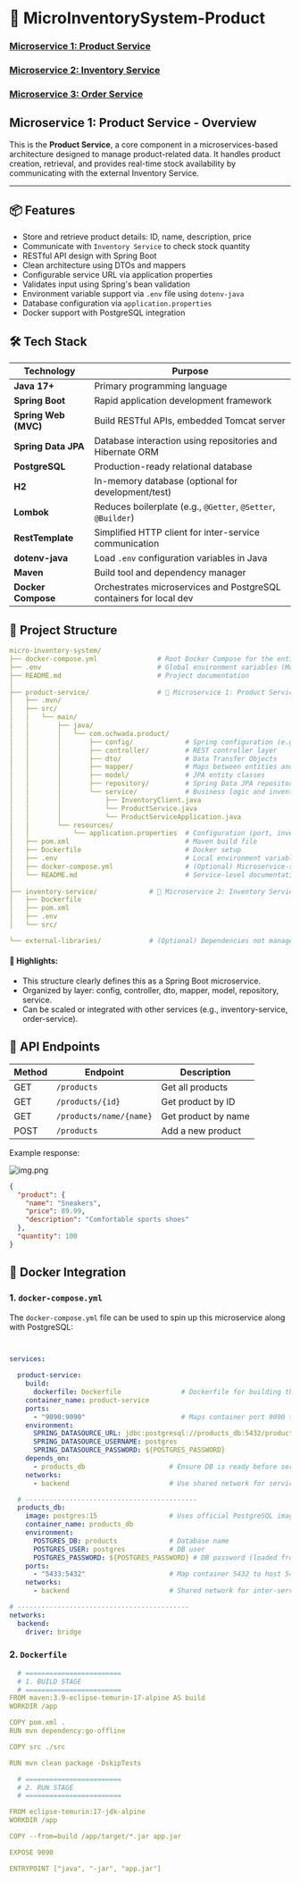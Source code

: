 # 🛒 MicroInventorySystem-Product

### [Microservice 1: Product Service](https://github.com/Ochwada/MicroInventorySystem-Product)
### [Microservice 2: Inventory Service](https://github.com/Ochwada/MicroInventorySystem-Inventory)
### [Microservice 3: Order Service](https://github.com/Ochwada/MicroInventorySystem-Order)


## Microservice 1: Product Service - Overview

This is the **Product Service**, a core component in a microservices-based architecture designed to manage 
product-related data. It handles product creation, retrieval, and provides real-time stock availability by communicating 
with the external Inventory Service.

---

## 📦 Features

- Store and retrieve product details: ID, name, description, price
- Communicate with `Inventory Service` to check stock quantity
- RESTful API design with Spring Boot
- Clean architecture using DTOs and mappers
- Configurable service URL via application properties
- Validates input using Spring's bean validation
- Environment variable support via `.env` file using `dotenv-java`
- Database configuration via `application.properties`
- Docker support with PostgreSQL integration


## 🛠 Tech Stack
| Technology           | Purpose                                                            |
|----------------------|--------------------------------------------------------------------|
| **Java 17+**         | Primary programming language                                       |
| **Spring Boot**      | Rapid application development framework                            |
| **Spring Web (MVC)** | Build RESTful APIs, embedded Tomcat server                         |
| **Spring Data JPA**  | Database interaction using repositories and Hibernate ORM          |
| **PostgreSQL**       | Production-ready relational database                               |
| **H2**               | In-memory database (optional for development/test)                 |
| **Lombok**           | Reduces boilerplate (e.g., `@Getter`, `@Setter`, `@Builder`)       |
| **RestTemplate**     | Simplified HTTP client for inter-service communication             |
| **dotenv-java**      | Load `.env` configuration variables in Java                        |
| **Maven**            | Build tool and dependency manager                                  |
| **Docker Compose**   | Orchestrates microservices and PostgreSQL containers for local dev |

 

## 📁 Project Structure
```yaml
micro-inventory-system/
├── docker-compose.yml               # Root Docker Compose for the entire microservices system
├── .env                             # Global environment variables (Mongo URI, DB password, etc.)
├── README.md                        # Project documentation
│
├── product-service/                 # 🧩 Microservice 1: Product Service (Spring Boot + PostgreSQL)
│   ├── .mvn/
│   ├── src/
│   │   └── main/
│   │       ├── java/
│   │       │   └── com.ochwada.product/
│   │       │       ├── config/             # Spring configuration (e.g., RestTemplate bean)
│   │       │       ├── controller/         # REST controller layer
│   │       │       ├── dto/                # Data Transfer Objects
│   │       │       ├── mapper/             # Maps between entities and DTOs
│   │       │       ├── model/              # JPA entity classes
│   │       │       ├── repository/         # Spring Data JPA repositories
│   │       │       └── service/            # Business logic and inventory communication
│   │       │           ├── InventoryClient.java
│   │       │           └── ProductService.java
│   │       │           └── ProductServiceApplication.java
│   │       └── resources/
│   │           └── application.properties  # Configuration (port, inventory service URL, DB)
│   ├── pom.xml                             # Maven build file
│   ├── Dockerfile                          # Docker setup
│   ├── .env                                # Local environment variables (DB password, etc.)
│   ├── docker-compose.yml                  # (Optional) Microservice-specific Docker setup
│   └── README.md                           # Service-level documentation
│
├── inventory-service/             # 🧩 Microservice 2: Inventory Service (Spring Boot + MongoDB)
│   ├── Dockerfile
│   ├── pom.xml
│   ├── .env
│   └── src/

└── external-libraries/            # (Optional) Dependencies not managed via Maven


```
#### 🧩 Highlights:
- This structure clearly defines this as a Spring Boot microservice. 
- Organized by layer: config, controller, dto, mapper, model, repository, service. 
- Can be scaled or integrated with other services (e.g., inventory-service, order-service).

## 📡 API Endpoints

| Method | Endpoint                | Description         |
|--------|-------------------------|---------------------|
| GET    | `/products`             | Get all products    |
| GET    | `/products/{id}`        | Get product by ID   |
| GET    | `/products/name/{name}` | Get product by name |
| POST   | `/products`             | Add a new product   |

Example response:

![img.png](img.png)
```json
{
  "product": {
    "name": "Sneakers",
    "price": 89.99,
    "description": "Comfortable sports shoes"
  },
  "quantity": 100
}
```
## 🐳 Docker Integration
### 1. `docker-compose.yml`
The `docker-compose.yml` file can be used to spin up this microservice along with PostgreSQL:
```yaml


services:
  
  product-service:
    build:
      dockerfile: Dockerfile               # Dockerfile for building the Spring Boot app
    container_name: product-service
    ports:
      - "9090:9090"                        # Maps container port 9090 to host port 9090
    environment:
      SPRING_DATASOURCE_URL: jdbc:postgresql://products_db:5432/products  # DB connection URL
      SPRING_DATASOURCE_USERNAME: postgres                                 # DB username
      SPRING_DATASOURCE_PASSWORD: ${POSTGRES_PASSWORD}                           # Loaded from .env
    depends_on:
      - products_db                     # Ensure DB is ready before service starts
    networks:
      - backend                         # Use shared network for service discovery

  # -------------------------------------------
  products_db:
    image: postgres:15                  # Uses official PostgreSQL image
    container_name: products_db
    environment:
      POSTGRES_DB: products             # Database name
      POSTGRES_USER: postgres           # DB user
      POSTGRES_PASSWORD: ${POSTGRES_PASSWORD} # DB password (loaded from .env)
    ports:
      - "5433:5432"                     # Map container 5432 to host 5433
    networks:
      - backend                         # Shared network for inter-service communication

# -------------------------------------------
networks:
  backend:
    driver: bridge
```

### 2. `Dockerfile`
```yaml
  # ========================
  # 1. BUILD STAGE
  # ========================
FROM maven:3.9-eclipse-temurin-17-alpine AS build
WORKDIR /app

COPY pom.xml .
RUN mvn dependency:go-offline

COPY src ./src

RUN mvn clean package -DskipTests

  # ========================
  # 2. RUN STAGE
  # ========================

FROM eclipse-temurin:17-jdk-alpine
WORKDIR /app

COPY --from=build /app/target/*.jar app.jar

EXPOSE 9090

ENTRYPOINT ["java", "-jar", "app.jar"]
```